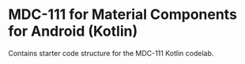 # MDC-111 for Material Components for Android (Kotlin)

Contains starter code structure for the MDC-111 Kotlin codelab.
